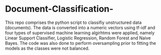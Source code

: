 # Document-Classification-

This repo comprises the python script to classifiy unstructured data (documents). The data is converted into a numeric vectors using tf-idf and four types of supervised machine learning algirhtms were applied, namely Linear Support Classifier, Logistic Regression, Random Forest and Naive Bayes. The code was also done to perform oversampling prior to fitting the models as the classes were not balanced.
